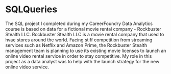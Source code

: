 # SQLQueries
The SQL project I completed during my CareerFoundry Data Analytics course is based on data for a fictional movie rental company - Rockbuster Stealth LLC. Rockbuster Stealth LLC is a movie rental company that used to hvae stores around the world. Facing stiff competition from streaming services such as Netflix and Amazon Prime, the Rockbuster Stealth management team is planning to use its existing movie licenses to launch an online video rental service in order to stay competitive. My role in this project as a data analyst was to help with the launch strategy for the new online video service.
